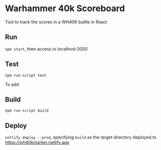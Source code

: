 # Warhammer 40k Scoreboard

Tool to track the scores in a WH40K battle in React

## Run

`npm start`, then access to localhost:3000

## Test

`npm run-script test`

To add

## Build

`npm run-script build`

## Deploy

`netlify deploy --prod`, 
specifying `build` as the target directory
deployed to https://wh40kmarker.netlify.app
